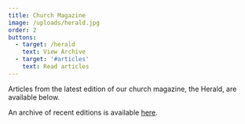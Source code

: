 ```yaml
---
title: Church Magazine
image: /uploads/herald.jpg
order: 2
buttons:
  - target: /herald
    text: View Archive
  - target: '#articles'
    text: Read articles
---
```

Articles from the latest edition of our church magazine, the Herald, are available below.

An archive of recent editions is available [here](/herald).

